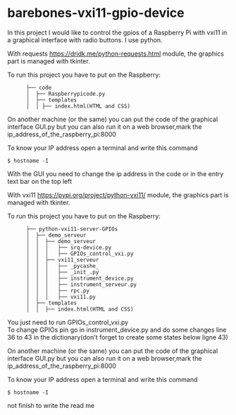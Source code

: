 # barebones-vxi11-gpio-device
 In this project I would like to control the gpios of a Raspberry Pi with vxi11 in a graphical interface with radio buttons. I use python.
 
 
With requests https://dridk.me/python-requests.html module, the graphics part is managed with tkinter.
 
 To run this project you have to put on the Raspberry:

          ├── code 
          │  ├── Raspberrypicode.py
          │  ├── templates
          │  │ ├── index.html(HTML and CSS)



 
On another machine (or the same) you can put the code of the graphical interface GUI.py but you can also run it on a web browser,mark the ip_address_of_the_raspberry_pi:8000

To know your IP address open a terminal and write this command

    $ hostname -I
    
With the GUI you need to change the ip address in the code or in the entry text bar on the top left 
    
    
  With vxi11 https://pypi.org/project/python-vxi11/ module, the graphics part is managed with tkinter.
 
 To run this project you have to put on the Raspberry:



          ├── python-vxi11-server-GPIOs 
          │  ├── demo_serveur
          │  │  ├── demo_serveur
          │  │  │   ├── srq-device.py
          │  │  │   ├── GPIOs_control_vxi.py
          │  │  ├── vxi11_serveur
          │  │  │   ├── _pycashe_
          │  │  │   ├── _init_.py   
          │  │  │   ├── instrument_device.py
          │  │  │   ├── instrument_serveur.py
          │  │  │   ├── rpc.py
          │  │  │   ├── vxi11.py
          │  ├── templates
          │  │  ├── index.html(HTML and CSS)
          
You just need to run GPIOs_control_vxi.py          
To change GPIOs pin go in instrument_device.py and do some changes line 36 to 43 in the dictionary(don't forget to create some states below ligne 43) 

 
On another machine (or the same) you can put the code of the graphical interface GUI.py but you can also run it on a web browser,mark the ip_address_of_the_raspberry_pi:8000

To know your IP address open a terminal and write this command

    $ hostname -I
    

not finish to write the read me

